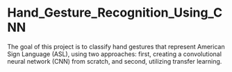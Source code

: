 # Hand_Gesture_Recognition_Using_CNN
The goal of this project is to classify hand gestures that represent American Sign Language (ASL), using two approaches: first, creating a convolutional neural network (CNN) from scratch, and second, utilizing transfer learning.
